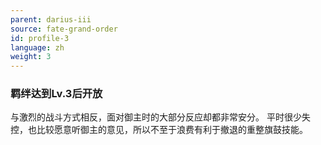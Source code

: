 ```yaml
---
parent: darius-iii
source: fate-grand-order
id: profile-3
language: zh
weight: 3
---
```


### 羁绊达到Lv.3后开放

与激烈的战斗方式相反，面对御主时的大部分反应却都非常安分。
平时很少失控，也比较愿意听御主的意见，所以不至于浪费有利于撤退的重整旗鼓技能。
